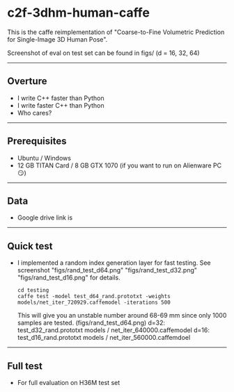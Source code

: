 # c2f-3dhm-human-caffe
This is the caffe reimplementation of "Coarse-to-Fine Volumetric Prediction for Single-Image 3D Human Pose".

Screenshot of eval on test set can be found in figs/ (d = 16, 32, 64) 

----
## Overture
- I write C++ faster than Python
- I write faster C++ than Python
- Who cares?

----
## Prerequisites
- Ubuntu / Windows
- 12 GB TITAN Card / 8 GB GTX 1070 (if you want to run on Alienware PC😏)

----
## Data
- Google drive link is

----
## Quick test 
- I implemented a random index generation layer for fast testing. See screenshot "figs/rand_test_d64.png" "figs/rand_test_d32.png" "figs/rand_test_d16.png" for details.
  ```
  cd testing
  caffe test -model test_d64_rand.prototxt -weights models/net_iter_720929.caffemodel -iterations 500
  ```
  This will give you an unstable number around 68-69 mm since only 1000 samples are tested. (figs/rand_test_d64.png)
  d=32: test_d32_rand.prototxt models / net_iter_640000.caffemodel 
  d=16: test_d16_rand.prototxt models / net_iter_560000.caffemdoel
  
----
## Full test 
- For full evaluation on H36M test set